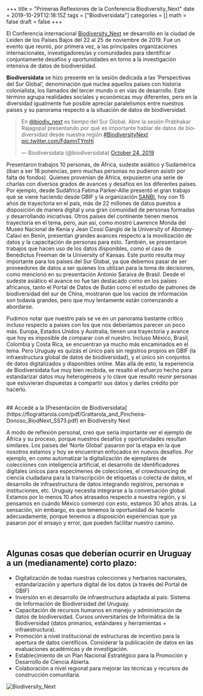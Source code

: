 +++
title = "Primeras Reflexiones de la Conferencia Biodiversity_Next"
date = 2019-10-29T12:18:15Z
tags = ["Biodiversidata"]
categories = []
math = false
draft = false
+++

El Conferencia internacional [Biodiversity_Next](https://biodiversitynext.org/) se desarrolló en la ciudad de Leiden de los Países Bajos del 22 al 25 de noviembre de 2019. Fue un evento que reunió, por primera vez, a las principales organizaciones internacionales, investigadores/as y comunidades para identificar conjuntamente desafíos y oportunidades en torno a la investigación intensiva de datos de biodiversidad.

**Biodiversidata** se hizo presente en la sesión dedicada a las ‘Perspectivas del Sur Global’, denominación que nuclea aquellos países con historia colonialista, los llamados del tercer mundo o en vías de desarrollo. Este término agrupa realidades sociales y económicas muy diferentes, pero en la diversidad igualmente fue posible apreciar paralelismos entre nuestros países y su panorama respecto a la situación de datos de biodiversidad. 

<blockquote class="twitter-tweet"><p lang="es" dir="ltr">En <a href="https://twitter.com/biodiv_next?ref_src=twsrc%5Etfw">@biodiv_next</a> es tiempo del Sur Global. Abre la sesión Prabhakar Rajagopal presentando por qué es importante hablar de datos de biodiversidad desde nuestra región <a href="https://twitter.com/hashtag/BiodiversityNext?src=hash&amp;ref_src=twsrc%5Etfw">#BiodiversityNext</a> <a href="https://t.co/FdamnTYmHi">pic.twitter.com/FdamnTYmHi</a></p>&mdash; Biodiversidata (@biodiversidata) <a href="https://twitter.com/biodiversidata/status/1187334529045938177?ref_src=twsrc%5Etfw">October 24, 2019</a></blockquote> <script async src="https://platform.twitter.com/widgets.js" charset="utf-8"></script> 


Presentaron trabajos 10 personas, de África, sudeste asiático y Sudamérica (iban a ser 18 ponencias, pero muchas personas no pudieron asistir por falta de fondos). Quienes provenían de África, expusieron una serie de charlas con diversos grados de avances y desafíos en los diferentes países. Por ejemplo, desde Sudáfrica Fatima Parker-Allie presentó el gran trabajo que se viene haciendo desde GBIF y la organización [SANBI](https://www.sanbi.org/), hoy con 15 años de trayectoria en el país, más de 22 millones de datos puestos a disposición de manera digital y una gran comunidad de personas formadas y desarrollando iniciativas. Otros países del continente tienen menos trayectoria en el tema, pero, aun así, como mostró Lawrence Monda del Museo Nacional de Kenia y Jean Cossi Ganglo de la University of Abomey-Calavi en Benin, presentan grandes avances respecto a la movilización de datos y la capacitación de personas para esto. También, se presentaron trabajos que hacen uso de los datos disponibles, como el caso de Benedictus Freeman de la University of Kansas. Este punto resulta muy importante para los países del Sur Global, ya que debemos pasar de ser proveedores de datos a ser quienes los utilizan para la toma de decisiones, como mencionó en su presentación Antonio Saraiva de Brasil. Desde el sudeste asiático el avance no fue tan destacado como en los países africanos, tanto el Portal de Datos de Bután como el estudio de patrones de biodiversidad del sur de China, mostraron que los vacíos de información son todavía grandes, pero que muy lentamente están comenzando a abordarse. 

Pudimos notar que nuestro país se ve en un panorama bastante crítico incluso respecto a países con los que nos deberíamos parecer un poco más. Europa, Estados Unidos y Australia, tienen una trayectoria y avance que hoy es imposible de comparar con el nuestro. Incluso México, Brasil, Colombia y Costa Rica, se encuentran ya mucho más encaminados en el tema. Pero Uruguay es quizás el único país sin registros propios en GBIF (la infraestructura global de datos de biodiversidad), y el único sin conjuntos de datos digitalizados y disponibles online. Más allá de esto, la experiencia de Biodiversidata fue muy bien recibida, se resaltó el esfuerzo hecho para estandarizar datos muy heterogéneos y lo clave que resultó reunir personas que estuvieran dispuestas a compartir sus datos y darles crédito por hacerlo.

<br>
## Accedé a la [Presentación de Biodiversidata](https://flograttarola.com/pdf/Grattarola_and_Pincheira-Donoso_BiodNext_SS73.pdf) en Biodiversity Next
<br>

A modo de reflexión personal, creo que sería importante ver el ejemplo de África y su proceso, porque nuestros desafíos y oportunidades resultan similares. Los países del ‘Norte Global’ pasaron por la etapa en la que nosotros estamos y hoy se encuentran enfocados en nuevos desafíos. Por ejemplo, en como automatizar la digitalización de ejemplares de colecciones con inteligencia artificial, el desarrollo de identificadores digitales únicos para especímenes de colecciones, el crowdsourcing de ciencia ciudadana para la transcripción de etiquetas o colecta de datos, el desarrollo de infraestructura de datos integrando registros, personas e instituciones, etc. Uruguay necesita integrarse a la conversación global. Estamos por lo menos 10 años atrasados respecto a nuestra región, y si pensamos en cuándo México comenzó con esto, estamos 30 años atrás. La sensación, sin embargo, es que tenemos la oportunidad de hacerlo adecuadamente, porque tenemos a disposición experiencias que ya pasaron por el ensayo y error, que pueden facilitar nuestro camino.  

<br>

## Algunas cosas que deberían ocurrir en **Uruguay** a un (medianamente) corto plazo:  

+ Digitalización de todas nuestras colecciones y herbarios nacionales, estandarización y apertura digital de los datos (a través del Portal de GBIF)
+ Inversión en el desarrollo de infraestructura adaptada al país: Sistema de Información de Biodiversidad del Uruguay.
+ Capacitación de recursos humanos en manejo y administración de datos de biodiversidad. Cursos universitarios de Informática de la Biodiversidad (datos primarios, estándares y herramientas + infraestructura).
+ Promoción a nivel institucional de estructuras de incentivo para la apertura de datos científicos. Considerar la publicación de datos en las evaluaciones académicas y de investigación.
+ Establecimiento de un Plan Nacional Estratégico para la Promoción y Desarrollo de Ciencia Abierta.
+ Colaboración a nivel regional para mejorar las técnicas y recursos de construcción comunitaria.


![Biodiversity_Next](/img/Biodiversity_Next.jpg)
